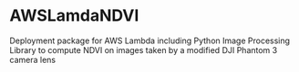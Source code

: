 # AWSLamdaNDVI
Deployment package for AWS Lambda including Python Image Processing Library to compute NDVI on images taken by a modified DJI Phantom 3 camera lens
